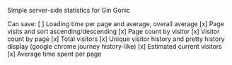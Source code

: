Simple server-side statistics for Gin Gonic

Can save:
[ ] Loading time per page and average, overall average
[x] Page visits and sort ascending/descending
[x] Page count by visitor
[x] Visitor count by page
[x] Total visitors
[x] Unique visitor history and pretty history display (google chrome journey history-like)
[x] Estimated current visitors
[x] Average time spent per page